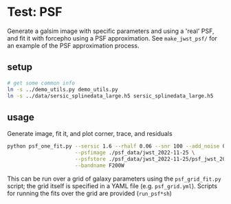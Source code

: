 # Test: PSF

Generate a galsim image with specific parameters and using a 'real' PSF, and fit
it with forcepho using a PSF approximation.  See `make_jwst_psf/` for an example of
the PSF approximation process.

## setup

```sh
# get some common info
ln -s ../demo_utils.py demo_utils.py
ln -s ../data/sersic_splinedata_large.h5 sersic_splinedata_large.h5
```

## usage

Generate image, fit it, and plot corner, trace, and residuals

```sh
python psf_one_fit.py --sersic 1.6 --rhalf 0.06 --snr 100 --add_noise 0 \
                      --psfimage ./psf_data/jwst_2022-11-25 \
                      --psfstore ./psf_data/jwst_2022-11-25/psf_jwst_2022-11-25_ng5m1.h5 \
                      --bandname F200W
```

This can be run over a grid of galaxy parameters using the `psf_grid_fit.py`
script; the grid itself is specified in a YAML file (e.g. `psf_grid.yml`).
Scripts for running the fits over the grid are provided (`run_psf*sh`)
